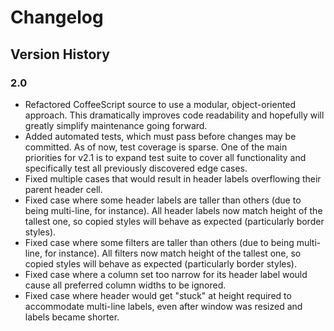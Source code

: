 # Changelog

## Version History

### 2.0

* Refactored CoffeeScript source to use a modular, object-oriented approach. This dramatically improves code readability and hopefully will greatly simplify maintenance going forward.
* Added automated tests, which must pass before changes may be committed. As of now, test coverage is sparse. One of the main priorities for v2.1 is to expand test suite to cover all functionality and specifically test all previously discovered edge cases.
* Fixed multiple cases that would result in header labels overflowing their parent header cell.
* Fixed case where some header labels are taller than others (due to being multi-line, for instance). All header labels now match height of the tallest one, so copied styles will behave as expected (particularly border styles).
* Fixed case where some filters are taller than others (due to being multi-line, for instance). All filters now match height of the tallest one, so copied styles will behave as expected (particularly border styles).
* Fixed case where a column set too narrow for its header label would cause all preferred column widths to be ignored.
* Fixed case where header would get "stuck" at height required to accommodate multi-line labels, even after window was resized and labels became shorter.

